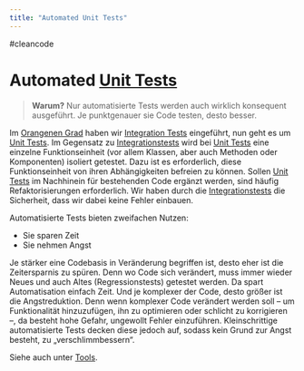 ```yaml
---
title: "Automated Unit Tests"
---
```

#cleancode 
# Automated [Unit Tests](docs/main/CleanCode/Unit%20Test.md)

>**Warum?**
>Nur automatisierte Tests werden auch wirklich konsequent ausgeführt. Je punktgenauer sie Code testen, desto besser.

Im [Orangenen Grad](docs/main/CleanCode/Orangener%20Grad.md) haben wir [Integration Tests](docs/main/CleanCode/Integration%20Tests.md) eingeführt, nun geht es um [Unit Tests](docs/main/CleanCode/Unit%20Test.md). Im Gegensatz zu [Integrationstests](docs/main/CleanCode/Integration%20Tests.md) wird bei [Unit Tests](docs/main/CleanCode/Unit%20Test.md) eine einzelne Funktionseinheit (vor allem Klassen, aber auch Methoden oder Komponenten) isoliert getestet. Dazu ist es erforderlich, diese Funktionseinheit von ihren Abhängigkeiten befreien zu können. Sollen [Unit Tests](docs/main/CleanCode/Unit%20Test.md) im Nachhinein für bestehenden Code ergänzt werden, sind häufig Refaktorisierungen erforderlich. Wir haben durch die [Integrationstests](docs/main/CleanCode/Integration%20Tests.md) die Sicherheit, dass wir dabei keine Fehler einbauen.

Automatisierte Tests bieten zweifachen Nutzen:

-   Sie sparen Zeit
-   Sie nehmen Angst

Je stärker eine Codebasis in Veränderung begriffen ist, desto eher ist die Zeitersparnis zu spüren. Denn wo Code sich verändert, muss immer wieder Neues und auch Altes (Regressionstests) getestet werden. Da spart Automatisation einfach Zeit. Und je komplexer der Code, desto größer ist die Angstreduktion. Denn wenn komplexer Code verändert werden soll – um Funktionalität hinzuzufügen, ihn zu optimieren oder schlicht zu korrigieren –, da besteht hohe Gefahr, ungewollt Fehler einzuführen. Kleinschrittige automatisierte Tests decken diese jedoch auf, sodass kein Grund zur Angst besteht, zu „verschlimmbessern“.

Siehe auch unter [Tools](https://clean-code-developer.de/weitere-infos/werkzeuge/).